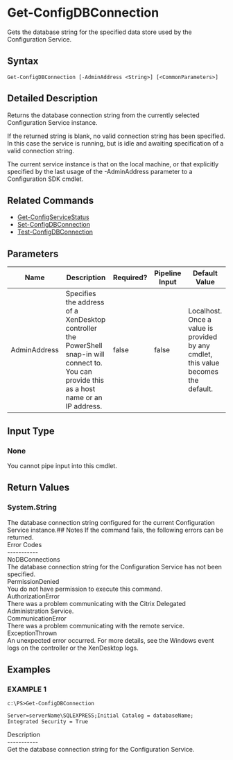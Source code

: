 ﻿# Get-ConfigDBConnection

   Gets the database string for the specified data store used by the Configuration Service.

## Syntax
```
Get-ConfigDBConnection [-AdminAddress <String>] [<CommonParameters>]
```

## Detailed Description
   Returns the database connection string from the currently selected Configuration Service instance.

If the returned string is blank, no valid connection string has been specified. In this case the service is running, but is idle and awaiting specification of a valid connection string.

The current service instance is that on the local machine, or that explicitly specified by the last usage of the -AdminAddress parameter to a Configuration SDK cmdlet.

## Related Commands
  * [Get-ConfigServiceStatus](Get-ConfigServiceStatus.html)
  * [Set-ConfigDBConnection](Set-ConfigDBConnection.html)
  * [Test-ConfigDBConnection](Test-ConfigDBConnection.html)
## Parameters

| Name   | Description | Required? | Pipeline Input | Default Value |
| --- | --- | --- | --- | --- |
| AdminAddress | Specifies the address of a XenDesktop controller the PowerShell snap-in will connect to. You can provide this as a host name or an IP address. | false | false | Localhost. Once a value is provided by any cmdlet, this value becomes the default. |

## Input Type
### None
   You cannot pipe input into this cmdlet.
## Return Values
### System.String
   The database connection string configured for the current Configuration Service instance.## Notes
   If the command fails, the following errors can be returned.<br>    Error Codes<br>    -----------<br>    NoDBConnections<br>        The database connection string for the Configuration Service has not been specified.<br>    PermissionDenied<br>        You do not have permission to execute this command.<br>    AuthorizationError<br>        There was a problem communicating with the Citrix Delegated Administration Service.<br>    CommunicationError<br>        There was a problem communicating with the remote service.<br>    ExceptionThrown<br>        An unexpected error occurred.  For more details, see the Windows event logs on the controller or the XenDesktop logs.
## Examples

### EXAMPLE 1
```
c:\PS>Get-ConfigDBConnection

Server=serverName\SQLEXPRESS;Initial Catalog = databaseName;  Integrated Security = True
```
   Description<br>-----------<br>Get the database connection string for the Configuration Service.
